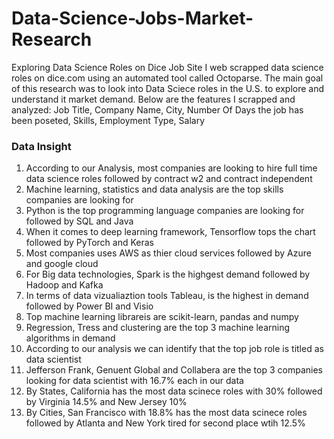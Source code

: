 # Data-Science-Jobs-Market-Research
Exploring Data Science Roles on Dice Job Site
I web scrapped data science roles on dice.com using an automated tool called Octoparse.
The main goal of this research was to look into Data Sciece roles in the U.S. to explore and understand it market demand. Below are the features I scrapped and analyzed:
Job Title, Company Name, City, Number Of Days the job has been poseted, Skills, Employment Type, Salary

### Data Insight
 1. According to our Analysis, most companies are looking to hire full time data science roles followed by contract w2 and contract independent 
 2. Machine learning, statistics and data analysis are the top skills companies are looking for
 3. Python is the top programming language companies are looking for followed by SQL and Java
 4. When it comes to deep learning framework, Tensorflow tops the chart followed by PyTorch and Keras
 5. Most companies uses AWS as thier cloud services followed by Azure and google cloud
 6. For Big data technologies, Spark is the highgest demand followed by Hadoop and Kafka
 7. In terms of data vizualiaztion tools Tableau, is the highest in demand followed by Power BI and Visio
 8. Top machine learning librareis are scikit-learn, pandas and numpy
 9. Regression, Tress and clustering are the top 3 machine learning algorithms in demand 
 10. According to our analysis we can identify that the top job role is titled as data scientist
 11. Jefferson Frank, Genuent Global and Collabera are the top 3 companies looking for data scientist with 16.7% each in our data
 12. By States, California has the most data scinece roles with 30% followed by Virginia 14.5% and New Jersey 10%
 13. By Cities, San Francisco with 18.8% has the most data scinece roles followed by Atlanta and New York tired for second place wtih 12.5%
